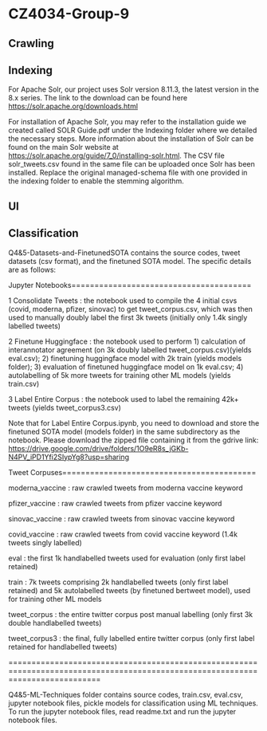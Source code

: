 # CZ4034-Group-9


## Crawling


## Indexing

For Apache Solr, our project uses Solr version 8.11.3, the latest version in the 8.x series. The link to the download can be found here https://solr.apache.org/downloads.html 

For installation of Apache Solr, you may refer to the installation guide we created called SOLR Guide.pdf under the Indexing folder where we detailed the necessary steps. More information about the installation of Solr can be found on the main Solr website at https://solr.apache.org/guide/7_0/installing-solr.html. The CSV file solr_tweets.csv found in the same file can be uploaded once Solr has been installed. Replace the original managed-schema file with one provided in the indexing folder to enable the stemming algorithm.



## UI


## Classification
Q4&5-Datasets-and-FinetunedSOTA contains the source codes, tweet datasets (csv format), and the finetuned SOTA model. The specific details are as follows:

Jupyter Notebooks=======================================

1 Consolidate Tweets	: 	the notebook used to compile the 4 initial csvs (covid, moderna, pfizer, sinovac) to get tweet_corpus.csv, which was then used to manually doubly label the first 3k tweets (initially only 1.4k singly labelled tweets)

2 Finetune Huggingface	:	the notebook used to perform 1) calculation of interannotator agreement (on 3k doubly labelled tweet_corpus.csv)(yields eval.csv); 2) finetuning huggingface model with 2k train (yields models folder); 3) evaluation of finetuned huggingface model on 1k eval.csv; 4) autolabelling of 5k more tweets for training other ML models (yields train.csv)

3 Label Entire Corpus	: 	the notebook used to label the remaining 42k+ tweets (yields tweet_corpus3.csv)

Note that for Label Entire Corpus.ipynb, you need to download and store the finetuned SOTA model (models folder) in the same subdirectory as the notebook. Please download the zipped file containing it from the gdrive link: https://drive.google.com/drive/folders/1O9eR8s_jGKb-N4PV_iPD1Yfi2SIypYg8?usp=sharing

Tweet Corpuses==========================================

moderna_vaccine		:	raw crawled tweets from moderna vaccine keyword

pfizer_vaccine		:	raw crawled tweets from pfizer vaccine keyword

sinovac_vaccine		:	raw crawled tweets from sinovac vaccine keyword

covid_vaccine		: 	raw crawled tweets from covid vaccine keyword (1.4k tweets singly labelled)

eval			:	the first 1k handlabelled tweets used for evaluation (only first label retained)

train 			: 	7k tweets comprising 2k handlabelled tweets (only first label retained) and 5k autolabelled tweets (by finetuned bertweet model), used for training other ML models

tweet_corpus		:	the entire twitter corpus post manual labelling (only first 3k double handlabelled tweets)

tweet_corpus3 		: 	the final, fully labelled entire twitter corpus (only first label retained for handlabelled tweets)

================================================================================================================================

Q4&5-ML-Techniques folder contains source codes, train.csv, eval.csv, jupyter notebook files, pickle models for classification using ML techniques. To run the jupyter notebook files, read readme.txt and run the jupyter notebook files.
